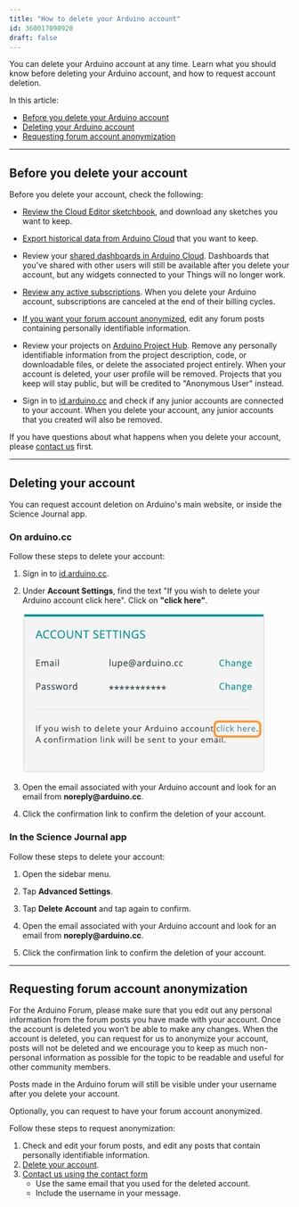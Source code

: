 ```yaml
---
title: "How to delete your Arduino account"
id: 360017090920
draft: false
---
```


You can delete your Arduino account at any time. Learn what you should know before deleting your Arduino account, and how to request account deletion.

In this article:

* [Before you delete your Arduino account](#before-you-delete-your-account)
* [Deleting your Arduino account](#delete-account)
* [Requesting forum account anonymization](#forum-account-anonymization)

---

<a id="before-you-delete-your-account"></a>

## Before you delete your account

<!-- Before deleting the account, please keep in mind that you will lose access to: -->

Before you delete your account, check the following:

* [Review the Cloud Editor sketchbook](https://docs.arduino.cc/software/web-editor/arduino-web-editor-secondary-features#the-sketchbook-tab), and download any sketches you want to keep.<!-- To download a sketch, click on the arrow button next to the sketch name and select **Download Sketch**. -->

* [Export historical data from Arduino Cloud](https://support.arduino.cc/hc/en-us/articles/8825464267420) that you want to keep.

* Review your [shared dashboards in Arduino Cloud](https://docs.arduino.cc/arduino-cloud/features/sharing-dashboards). Dashboards that you've shared with other users will still be available after you delete your account, but any widgets connected to your Things will no longer work.

* [Review any active subscriptions](https://support.arduino.cc/hc/en-us/articles/4401881299090-Review-change-or-cancel-an-Arduino-Cloud-plan). When you delete your Arduino account, subscriptions are canceled at the end of their billing cycles.

* [If you want your forum account anonymized](#forum-account-anonymization), edit any forum posts containing personally identifiable information.

* Review your projects on [Arduino Project Hub](https://projecthub.arduino.cc/). Remove any personally identifiable information from the project description, code, or downloadable files, or delete the associated project entirely. When your account is deleted, your user profile will be removed. Projects that you keep will stay public, but will be credited to "Anonymous User" instead.

* Sign in to [id.arduino.cc](https://id.arduino.cc/) and check if any junior accounts are connected to your account. When you delete your account, any junior accounts that you created will also be removed.

If you have questions about what happens when you delete your account, please [contact us](https://www.arduino.cc/en/contact-us/) first.

---

<a id="delete-account"></a>

## Deleting your account

You can request account deletion on Arduino's main website, or inside the Science Journal app.

### On arduino<!-- nolink-->.cc

Follow these steps to delete your account:

1. Sign in to <a class="link-external" href="https://id.arduino.cc/">id.arduino.cc</a>.

2. Under **Account Settings**, find the text "If you wish to delete your Arduino account click here". Click on **"click here"**.

   ![The "click here" link in Account Settings.](img/delete-your-arduino.account.png)

3. Open the email associated with your Arduino account and look for an email from **noreply<!-- nolink-->@arduino.cc**.

4. Click the confirmation link to confirm the deletion of your account.

### In the Science Journal app

Follow these steps to delete your account:

1. Open the sidebar menu.

2. Tap **Advanced Settings**.

3. Tap **Delete Account** and tap again to confirm.

4. Open the email associated with your Arduino account and look for an email from **noreply<!-- nolink-->@arduino.cc**.

5. Click the confirmation link to confirm the deletion of your account.

---

<a id="forum-account-anonymization"></a>

## Requesting forum account anonymization

For the Arduino Forum, please make sure that you edit out any personal information from the forum posts you have made with your account. Once the account is deleted you won’t be able to make any changes. When the account is deleted, you can request for us to anonymize your account, posts will not be deleted and we encourage you to keep as much non-personal information as possible for the topic to be readable and useful for other community members.

Posts made in the Arduino forum will still be visible under your username after you delete your account.

Optionally, you can request to have your forum account anonymized.

Follow these steps to request anonymization:

1. Check and edit your forum posts, and edit any posts that contain personally identifiable information.
2. [Delete your account](#delete-account).
3. [Contact us using the contact form](https://www.arduino.cc/en/contact-us/)
   * Use the same email that you used for the deleted account.
   * Include the username in your message.
